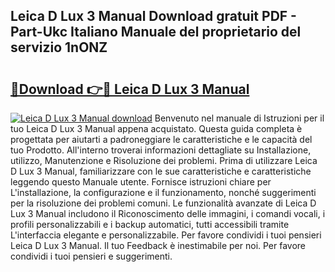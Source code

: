 ## Leica D Lux 3 Manual Download gratuit PDF - Part-Ukc Italiano Manuale del proprietario del servizio 1nONZ

# <h2><a href="http://dfbubr.blite.top/?on=Leica+D+Lux+3+Manual">🔗Download 👉🔴 Leica D Lux 3 Manual</a></h2>

[![Leica D Lux 3 Manual download](https://i.imgur.com/lujVjoI.png)](http://dfbubr.blite.top/?on=Leica+D+Lux+3+Manual)
Benvenuto nel manuale di Istruzioni per il tuo Leica D Lux 3 Manual appena acquistato. Questa guida completa è progettata per aiutarti a padroneggiare le caratteristiche e le capacità del tuo Prodotto. All'interno troverai informazioni dettagliate su Installazione, utilizzo, Manutenzione e Risoluzione dei problemi. Prima di utilizzare Leica D Lux 3 Manual, familiarizzare con le sue caratteristiche e caratteristiche leggendo questo Manuale utente. Fornisce istruzioni chiare per L'installazione, la configurazione e il funzionamento, nonché suggerimenti per la risoluzione dei problemi comuni. Le funzionalità avanzate di Leica D Lux 3 Manual includono il Riconoscimento delle immagini, i comandi vocali, i profili personalizzabili e i backup automatici, tutti accessibili tramite L'interfaccia elegante e personalizzabile. Per favore condividi i tuoi pensieri Leica D Lux 3 Manual. Il tuo Feedback è inestimabile per noi. Per favore condividi i tuoi pensieri e suggerimenti.
